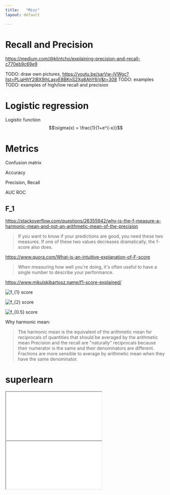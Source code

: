 ```yaml
---
title:   "Misc"
layout: default

---
```


# Recall and Precision

<https://medium.com/@klintcho/explaining-precision-and-recall-c770eb9c69e9>

TODO: draw own pictures, <https://youtu.be/sarVw-iVWgc?list=PLiaHhY2iBX9ihLasvE8BKnS2Xg8AhY6iV&t=308>
TODO: examples
TODO: examples of high/low recall and precision

# Logistic regression

Logistic function $$\sigma(x) = \frac{1}{1+e^{-x}}$$

# Metrics

Confusion matrix

Accuracy

Precision, Recall

AUC ROC

## F_1

<https://stackoverflow.com/questions/26355942/why-is-the-f-measure-a-harmonic-mean-and-not-an-arithmetic-mean-of-the-precision>

> If you want to know if your predictions are good, you need these two measures. 
> If one of these two values decreases dramatically, the f-score also does.

<https://www.quora.com/What-is-an-intuitive-explanation-of-F-score>

> When measuring how well you're doing, it's often useful to have a single number to describe your performance. 

<https://www.mikulskibartosz.name/f1-score-explained/>

![f_{1} score](https://www.mikulskibartosz.name/assets/images/2019-02-04-f1-score-explained/f1_score.png)

![f_{2} score](https://www.mikulskibartosz.name/assets/images/2019-02-04-f1-score-explained/f2_score.png)

![f_{0.5} score](https://www.mikulskibartosz.name/assets/images/2019-02-04-f1-score-explained/f05_score.png)

Why harmonic mean:

> The harmonic mean is the equivalent of the arithmetic mean for reciprocals of quantities that should be averaged by the arithmetic mean
> Precision and the recall are "naturally" reciprocals because their numerator is the same and their denominators are different. Fractions are more sensible to average by arithmetic mean when they have the same denominator.

# superlearn

<iframe class="autoresize nodisplay superlearn-iframe" src="{{ site.superlearn_url }}/ht/asdf2?deckname=ml -- misc">
    <p>Your browser does not support iframes.</p>
</iframe>

<iframe class="autoresize nodisplay superlearn-iframe" src="{{ site.superlearn_url }}/ht/asdf2?deckname=ml -- metrics">
    <p>Your browser does not support iframes.</p>
</iframe>
